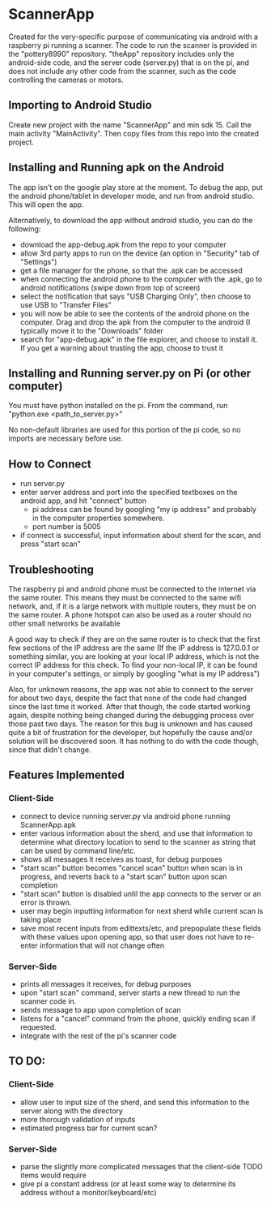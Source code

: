 # ScannerApp

Created for the very-specific purpose of communicating via android with a raspberry pi running a scanner. The code to run the scanner is provided in the "pottery8990" repository. "theApp" repository includes only the android-side code, and the server code (server.py) that is on the pi, and does not include any other code from the scanner, such as the code controlling the cameras or motors. 

## Importing to Android Studio

Create new project with the name "ScannerApp" and min sdk 15. Call the main activity "MainActivity". Then copy files from this repo into the created project.

## Installing and Running apk on the Android

The app isn't on the google play store at the moment. To debug the app, put the android phone/tablet in developer mode, and run from android studio. This will open the app. 

Alternatively, to download the app without android studio, you can do the following:
* download the app-debug.apk from the repo to your computer
* allow 3rd party apps to run on the device (an option in "Security" tab of "Settings")
* get a file manager for the phone, so that the .apk can be accessed
* when connecting the android phone to the computer with the .apk, go to android notifications (swipe down from top of screen)
* select the notification that says "USB Charging Only", then choose to use USB to "Transfer Files"
* you will now be able to see the contents of the android phone on the computer. Drag and drop the apk from the computer to the android (I typically move it to the "Downloads" folder
* search for "app-debug.apk" in the file explorer, and choose to install it. If you get a warning about trusting the app, choose to trust it

## Installing and Running server.py on Pi (or other computer)

You must have python installed on the pi.
From the command, run "python.exe <path_to_server.py>"

No non-default libraries are used for this portion of the pi code, so no imports are necessary before use.

## How to Connect

* run server.py
* enter server address and port into the specified textboxes on the android app, and hit "connect" button
  * pi address can be found by googling "my ip address" and probably in the computer properties somewhere.
  * port number is 5005
* if connect is successful, input information about sherd for the scan, and press "start scan"

## Troubleshooting

The raspberry pi and android phone must be connected to the internet via the same router. This means they must be connected to the same wifi network, and, if it is a large network with multiple routers, they must be on the same router. A phone hotspot can also be used as a router should no other small networks be available

A good way to check if they are on the same router is to check that the first few sections of the IP address are the same (If the IP address is 127.0.0.1 or something similar, you are looking at your local IP address, which is not the correct IP address for this check. To find your non-local IP, it can be found in your computer's settings, or simply by googling "what is my IP address")

Also, for unknown reasons, the app was not able to connect to the server for about two days, despite the fact that none of the code had changed since the last time it worked. After that though, the code started working again, despite nothing being changed during the debugging process over those past two days. The reason for this bug is unknown and has caused quite a bit of frustration for the developer, but hopefully the cause and/or solution will be discovered soon. It has nothing to do with the code though, since that didn't change.


## Features Implemented

### Client-Side
* connect to device running server.py via android phone running ScannerApp.apk
* enter various information about the sherd, and use that information to determine what directory location to send to the scanner as string that can be used by command line/etc.
* shows all messages it receives as toast, for debug purposes
* "start scan" button becomes "cancel scan" button when scan is in progress, and reverts back to a "start scan" button upon scan completion
* "start scan" button is disabled until the app connects to the server or an error is thrown.
* user may begin inputting information for next sherd while current scan is taking place
* save most recent inputs from edittexts/etc, and prepopulate these fields with these values upon opening app, so that user does not have to re-enter information that will not change often

### Server-Side
* prints all messages it receives, for debug purposes
* upon "start scan" command, server starts a new thread to run the scanner code in.
* sends message to app upon completion of scan
* listens for a "cancel" command from the phone, quickly ending scan if requested. 
* integrate with the rest of the pi's scanner code

## TO DO:

### Client-Side
* allow user to input size of the sherd, and send this information to the server along with the directory
* more thorough validation of inputs
* estimated progress bar for current scan?

### Server-Side
* parse the slightly more complicated messages that the client-side TODO items would require
* give pi a constant address (or at least some way to determine its address without a monitor/keyboard/etc)